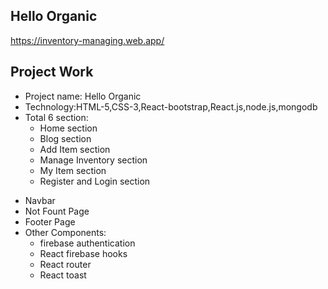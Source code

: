 ## Hello Organic

https://inventory-managing.web.app/

## Project Work

- Project name: Hello Organic
- Technology:HTML-5,CSS-3,React-bootstrap,React.js,node.js,mongodb
- Total 6 section:
  - Home section
  - Blog section
  - Add Item section
  - Manage Inventory section
  - My Item section
  - Register and Login section

* Navbar
* Not Fount Page
* Footer Page
* Other Components:
  - firebase authentication
  - React firebase hooks
  - React router
  - React toast
